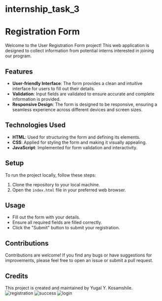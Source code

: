 # internship_task_3
# Registration Form

Welcome to the User Registration Form project! This web application is designed to collect information from potential interns interested in joining our program. 

## Features
- **User-friendly Interface**: The form provides a clean and intuitive interface for users to fill out their details.
- **Validation**: Input fields are validated to ensure accurate and complete information is provided.
- **Responsive Design**: The form is designed to be responsive, ensuring a seamless experience across different devices and screen sizes.

## Technologies Used
- **HTML**: Used for structuring the form and defining its elements.
- **CSS**: Applied for styling the form and making it visually appealing.
- **JavaScript**: Implemented for form validation and interactivity.

## Setup
To run the project locally, follow these steps:
1. Clone the repository to your local machine.
2. Open the `index.html` file in your preferred web browser.

## Usage
- Fill out the form with your details.
- Ensure all required fields are filled correctly.
- Click the "Submit" button to submit your registration.

## Contributions
Contributions are welcome! If you find any bugs or have suggestions for improvements, please feel free to open an issue or submit a pull request.

## Credits
This project is created and maintained by Yugal Y. Kosamshile.
![registration](https://github.com/Yugal-kosamshile/internship_task_3/assets/140834062/480bf31f-b5d4-4e5d-a124-1e8e9a1fc9d4)
![success](https://github.com/Yugal-kosamshile/internship_task_3/assets/140834062/cd8a74c6-f15f-4b2b-8aca-15a3784ac6f3)
![login](https://github.com/Yugal-kosamshile/internship_task_3/assets/140834062/96dd2e0d-f9af-4127-9a5c-b99d32eccfc0)
